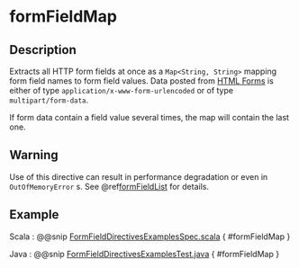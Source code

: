 # formFieldMap

## Description

Extracts all HTTP form fields at once as a `Map<String, String>` mapping form field names to form field values. Data posted from [HTML Forms](http://www.w3.org/TR/html401/interact/forms.html#h-17.13.4) is either of type `application/x-www-form-urlencoded` or of type `multipart/form-data`.

If form data contain a field value several times, the map will contain the last one.

## Warning

Use of this directive can result in performance degradation or even in `OutOfMemoryError` s.
See @ref[formFieldList](formFieldList.md) for details.

## Example

Scala
:  @@snip [FormFieldDirectivesExamplesSpec.scala]($test$/scala/docs/http/scaladsl/server/directives/FormFieldDirectivesExamplesSpec.scala) { #formFieldMap }

Java
:  @@snip [FormFieldDirectivesExamplesTest.java]($test$/java/docs/http/javadsl/server/directives/FormFieldDirectivesExamplesTest.java) { #formFieldMap }
